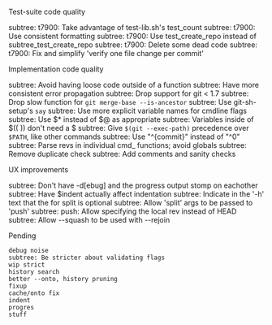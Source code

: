 Test-suite code quality 

   subtree: t7900: Take advantage of test-lib.sh's test_count
    subtree: t7900: Use consistent formatting
    subtree: t7900: Use test_create_repo instead of subtree_test_create_repo
    subtree: t7900: Delete some dead code
    subtree: t7900: Fix and simplify 'verify one file change per commit'

Implementation code quality

   subtree: Avoid having loose code outside of a function
    subtree: Have more consistent error propagation
    subtree: Drop support for git < 1.7
    subtree: Drop slow function for `git merge-base --is-ancestor`
    subtree: Use git-sh-setup's `say`
    subtree: Use more explicit variable names for cmdline flags
    subtree: Use $* instead of $@ as appropriate
    subtree: Variables inside of $(( )) don't need a $
    subtree: Give `$(git --exec-path)` precedence over `$PATH`, like other commands
    subtree: Use "^{commit}" instead of "^0"
    subtree: Parse revs in individual cmd_ functions; avoid globals
    subtree: Remove duplicate check
    subtree: Add comments and sanity checks

UX improvements

   subtree: Don't have -d[ebug] and the progress output stomp on eachother
    subtree: Have $indent actually affect indentation
    subtree: Indicate in the '-h' text that the <commit> for split is optional
    subtree: Allow 'split' args to be passed to 'push'
    subtree: push: Allow specifying the local rev instead of HEAD
    subtree: Allow --squash to be used with --rejoin

Pending

    debug noise
    subtree: Be stricter about validating flags
    wip strict
    history search
    better --onto, history pruning
    fixup
    cache/onto fix
    indent
    progres
    stuff

